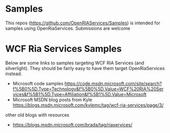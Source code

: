 # Samples

This repos (https://github.com/OpenRIAServices/Samples) is intended for samples using OpenRiaServices.
Submissions are welcome


# WCF Ria Services Samples

Below are some links to samples targeting WCF RIA Services (and silverlight).
They should be fairly easy to have them target OpenRiaServices instead.

* Microsoft code samples
 https://code.msdn.microsoft.com/site/search?f%5B0%5D.Type=Technology&f%5B0%5D.Value=WCF%20RIA%20Services&f%5B1%5D.Type=Affiliation&f%5B1%5D.Value=Microsoft
* Microsoft MSDN blog posts from Kyle
https://blogs.msdn.microsoft.com/kylemc/tag/wcf-ria-services/page/3/

other old blogs with resources
* https://blogs.msdn.microsoft.com/brada/tag/riaservices/
